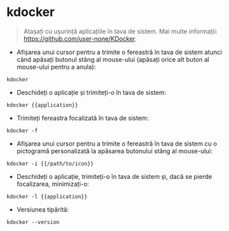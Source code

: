 # kdocker

> Atașați cu ușurință aplicațiile în tava de sistem.
> Mai multe informații: <https://github.com/user-none/KDocker>.

- Afișarea unui cursor pentru a trimite o fereastră în tava de sistem atunci când apăsați butonul stâng al mouse-ului (apăsați orice alt buton al mouse-ului pentru a anula):

`kdocker`

- Deschideți o aplicație și trimiteți-o în tava de sistem:

`kdocker {{application}}`

- Trimiteți fereastra focalizată în tava de sistem:

`kdocker -f`

- Afișarea unui cursor pentru a trimite o fereastră în tava de sistem cu o pictogramă personalizată la apăsarea butonului stâng al mouse-ului:

`kdocker -i {{/path/to/icon}}`

- Deschideți o aplicație, trimiteți-o în tava de sistem și, dacă se pierde focalizarea, minimizați-o:

`kdocker -l {{application}}`

- Versiunea tipărită:

`kdocker --version`
